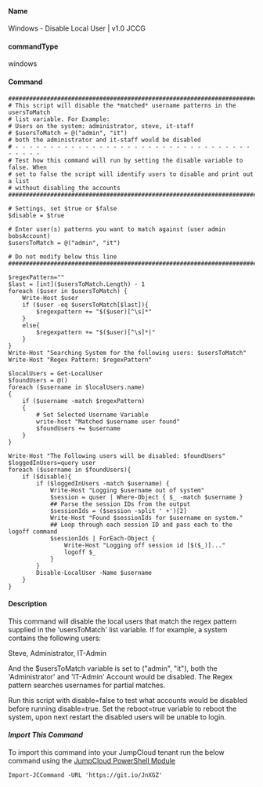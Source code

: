#### Name

Windows - Disable Local User | v1.0 JCCG

#### commandType

windows

#### Command

```
################################################################################
# This script will disable the *matched* username patterns in the usersToMatch
# list variable. For Example:
# Users on the system: administrator, steve, it-staff
# $usersToMatch = @("admin", "it")
# both the administrator and it-staff would be disabled
# - - - - - - - - - - - - - - - - - - - - - - - - - - - - - - - - - - - - - - -
# Test how this command will run by setting the disable variable to false. When
# set to false the script will identify users to disable and print out a list
# without disabling the accounts
################################################################################

# Settings, set $true or $false
$disable = $true

# Enter user(s) patterns you want to match against (user admin bobsAccount)
$usersToMatch = @("admin", "it")

# Do not modify below this line
################################################################################

$regexPattern=""
$last = [int]($usersToMatch.Length) - 1
foreach ($user in $usersToMatch) {
    Write-Host $user
    if ($user -eq $usersToMatch[$last]){
        $regexpattern += "$($user)[^\s]*"
    }
    else{
        $regexpattern += "$($user)[^\s]*|"
    }
}
Write-Host "Searching System for the following users: $usersToMatch"
Write-Host "Regex Pattern: $regexPattern"

$localUsers = Get-LocalUser
$foundUsers = @()
foreach ($username in $localUsers.name)
{
    if ($username -match $regexPattern)
    {
        # Set Selected Username Variable
        write-host "Matched $username user found"
        $foundUsers += $username
    }
}

Write-Host "The Following users will be disabled: $foundUsers"
$loggedInUsers=query user
foreach ($username in $foundUsers){
    if ($disable){
        if ($loggedInUsers -match $username) {
            Write-Host "Logging $username out of system"
            $session = quser | Where-Object { $_ -match $username }
            ## Parse the session IDs from the output
            $sessionIds = ($session -split ' +')[2]
            Write-Host "Found $sessionIds for $username on system."
            ## Loop through each session ID and pass each to the logoff command
            $sessionIds | ForEach-Object {
                Write-Host "Logging off session id [$($_)]..."
                logoff $_
            }
        }
        Disable-LocalUser -Name $username
    }
}
```

#### Description

This command will disable the local users that match the regex pattern supplied in the 'usersToMatch' list variable. If for example, a system contains the following users:

Steve, Administrator, IT-Admin

And the $usersToMatch variable is set to ("admin", "it"), both the 'Administrator' and 'IT-Admin' Account would be disabled. The Regex pattern searches usernames for partial matches.

Run this script with disable=false to test what accounts would be disabled before running disable=true. Set the reboot=true variable to reboot the system, upon next restart the disabled users will be unable to login.

#### *Import This Command*

To import this command into your JumpCloud tenant run the below command using the [JumpCloud PowerShell Module](https://github.com/TheJumpCloud/support/wiki/Installing-the-JumpCloud-PowerShell-Module)

```
Import-JCCommand -URL 'https://git.io/JnXGZ'
```

